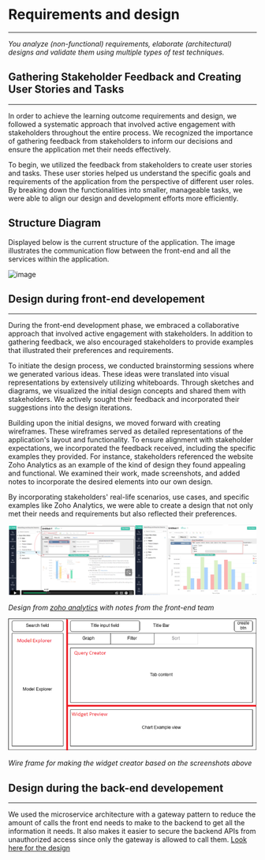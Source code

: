 # Requirements and design
***
*You analyze (non-functional) requirements, elaborate (architectural) designs and validate them using multiple types of test techniques.*

## Gathering Stakeholder Feedback and Creating User Stories and Tasks
***
In order to achieve the learning outcome requirements and design, we followed a systematic approach that involved active engagement with stakeholders throughout the entire process. We recognized the importance of gathering feedback from stakeholders to inform our decisions and ensure the application met their needs effectively.

To begin, we utilized the feedback from stakeholders to create user stories and tasks. These user stories helped us understand the specific goals and requirements of the application from the perspective of different user roles. By breaking down the functionalities into smaller, manageable tasks, we were able to align our design and development efforts more efficiently.

## Structure Diagram
Displayed below is the current structure of the application. The image illustrates the communication flow between the front-end and all the services within the application.

![image](https://github.com/Null-Not-Found/DashBuddy-Documentation/assets/81526735/6af3e65c-7dcd-4615-b084-3cb2ceb4690d)

## Design during front-end developement
***
During the front-end development phase, we embraced a collaborative approach that involved active engagement with stakeholders. In addition to gathering feedback, we also encouraged stakeholders to provide examples that illustrated their preferences and requirements.

To initiate the design process, we conducted brainstorming sessions where we generated various ideas. These ideas were translated into visual representations by extensively utilizing whiteboards. Through sketches and diagrams, we visualized the initial design concepts and shared them with stakeholders. We actively sought their feedback and incorporated their suggestions into the design iterations.

Building upon the initial designs, we moved forward with creating wireframes. These wireframes served as detailed representations of the application's layout and functionality. To ensure alignment with stakeholder expectations, we incorporated the feedback received, including the specific examples they provided. For instance, stakeholders referenced the website Zoho Analytics as an example of the kind of design they found appealing and functional. We examined their work, made screenshots, and added notes to incorporate the desired elements into our own design.

By incorporating stakeholders' real-life scenarios, use cases, and specific examples like Zoho Analytics, we were able to create a design that not only met their needs and requirements but also reflected their preferences.

![example widget creater](https://github.com/Null-Not-Found/DashBuddy-Documentation/blob/main/Learning%20Outcomes/Images/Example%20Widget%20creator.png)

*Design from [zoho analytics](https://www.zoho.com/analytics/video-demo.html) with notes from the front-end team*

![wire frame](https://github.com/Null-Not-Found/DashBuddy-Documentation/blob/main/Learning%20Outcomes/Images/widget%20creator%20wire%20frame.png)

*Wire frame for making the widget creator based on the screenshots above*

## Design during the back-end developement
***
We used the microservice architecture with a gateway pattern to reduce the amount of calls the front end needs to make to the backend to get all the information it needs. It also makes it easier to secure the backend APIs from unauthorized access since only the gateway is allowed to call them.
[Look here for the design](#structure-diagram)
